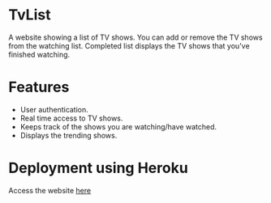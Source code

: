 # TvList
A website showing a list of TV shows. You can add or remove the TV shows from the watching list. Completed list displays the TV shows that you've finished watching.

# Features
- User authentication.
- Real time access to TV shows.
- Keeps track of the shows you are watching/have watched.
- Displays the trending shows.

# Deployment using Heroku
Access the website [here](https://tvlist1414.herokuapp.com/)
